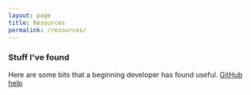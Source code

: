 ```yaml
---
layout: page
title: Resources
permalink: /resources/
---
```

### Stuff I've found
Here are some bits that a beginning developer has found useful.
<a href="https://help.github.com/articles/good-resources-for-learning-git-and-github"> GitHub help </a> 

